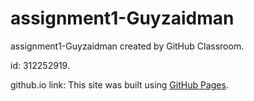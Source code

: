 # assignment1-Guyzaidman
assignment1-Guyzaidman created by GitHub Classroom.

id: 312252919.

github.io link: 
This site was built using [GitHub Pages](https://web-development-environments-2021.github.io/assignment1-Guyzaidman/).
